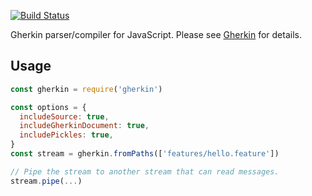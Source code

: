 [![Build Status](https://secure.travis-ci.org/cucumber/gherkin-javascript.svg)](http://travis-ci.org/cucumber/gherkin-javascript)

Gherkin parser/compiler for JavaScript. Please see [Gherkin](https://github.com/cucumber/cucumber/tree/master/gherkin) for details.

## Usage

```javascript
const gherkin = require('gherkin')

const options = {
  includeSource: true,
  includeGherkinDocument: true,
  includePickles: true,
}
const stream = gherkin.fromPaths(['features/hello.feature'])

// Pipe the stream to another stream that can read messages.
stream.pipe(...)
```
